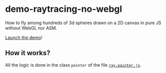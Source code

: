 # demo-raytracing-no-webgl
How to fly among hundreds of 3d spheres drawn on a 2D canvas in pure JS without WebGL nor ASM.

[Launch the demo](http://tolokoban.github.io/demo-raytracing-no-webgl/)!

## How it works?

All the logic is done in the class `painter` of the file [`ray.painter.js`](https://github.com/tolokoban/demo-raytracing-no-webgl/blob/gh-pages/js/ray.painter.js).

